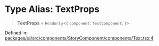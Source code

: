 # Type Alias: TextProps

> **TextProps** = `Readonly`\<\{ `component`: `TextComponent`; \}\>

Defined in: [packages/ui/src/components/StoryComponent/components/Text.tsx:4](https://github.com/laruss/react-text-game/blob/76cea889a7a8b8f7da18a22748a455531ab7ac4b/packages/ui/src/components/StoryComponent/components/Text.tsx#L4)
